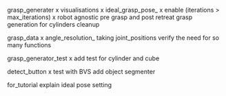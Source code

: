 grasp_generater
x    visualisations
x    ideal_grasp_pose_
x    enable (iterations > max_iterations)
x    robot agnostic pre grasp and post retreat
    grasp generation for cylinders
    cleanup

grasp_data
x    angle_resolution_
    taking joint_positions
    verify the need for so many functions

grasp_generator_test
x    add test for cylinder and cube

detect_button
x    test with BVS
    add object segmenter






for_tutorial
    explain ideal pose setting
